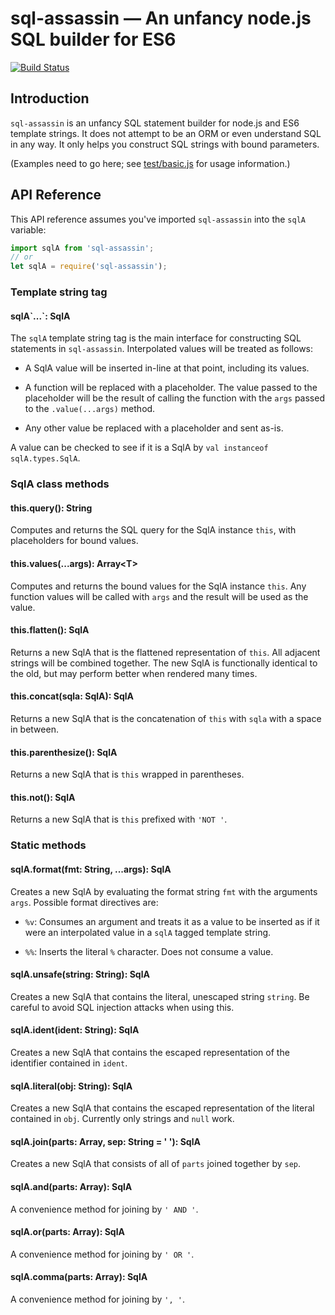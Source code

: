 sql-assassin — An unfancy node.js SQL builder for ES6
=====================================================

[![Build Status](https://travis-ci.org/bdowning/sql-assassin.svg?branch=master)](https://travis-ci.org/bdowning/sql-assassin)

Introduction
------------

`sql-assassin` is an unfancy SQL statement builder
for node.js and ES6 template strings.
It does not attempt to be an ORM or even understand SQL in any way.
It only helps you construct SQL strings with bound parameters.

(Examples need to go here;
see [test/basic.js](test/basic.js) for usage information.)

API Reference
-------------

This API reference assumes you've imported `sql-assassin`
into the `sqlA` variable:

```javascript
import sqlA from 'sql-assassin';
// or
let sqlA = require('sql-assassin');
```

### Template string tag

#### sqlA\`...\`: SqlA

The `sqlA` template string tag is the main interface
for constructing SQL statements in `sql-assassin`.
Interpolated values will be treated as follows:

* A SqlA value will be inserted in-line at that point,
  including its values.

* A function will be replaced with a placeholder.
  The value passed to the placeholder will be
  the result of calling the function with the `args`
  passed to the `.value(...args)` method.

* Any other value be replaced with a placeholder
  and sent as-is.

A value can be checked to see if it is a SqlA
by `val instanceof sqlA.types.SqlA`.

### SqlA class methods

#### this.query(): String

Computes and returns the SQL query for the SqlA instance `this`,
with placeholders for bound values.

#### this.values(...args): Array&lt;T&gt;

Computes and returns the bound values for the SqlA instance `this`.
Any function values will be called with `args`
and the result will be used as the value.

#### this.flatten(): SqlA

Returns a new SqlA that is the flattened representation of `this`.
All adjacent strings will be combined together.
The new SqlA is functionally identical to the old,
but may perform better when rendered many times.

#### this.concat(sqla: SqlA): SqlA

Returns a new SqlA that is the concatenation of `this` with `sqla`
with a space in between.

#### this.parenthesize(): SqlA

Returns a new SqlA that is `this` wrapped in parentheses.

#### this.not(): SqlA

Returns a new SqlA that is `this` prefixed with `'NOT '`.

### Static methods

#### sqlA.format(fmt: String, ...args): SqlA

Creates a new SqlA by evaluating the format string `fmt`
with the arguments `args`.
Possible format directives are:

* `%v`: Consumes an argument and treats it
  as a value to be inserted as if it were an interpolated value
  in a `sqlA` tagged template string.

* `%%`: Inserts the literal `%` character.
  Does not consume a value.

#### sqlA.unsafe(string: String): SqlA

Creates a new SqlA that contains the literal,
unescaped string `string`.
Be careful to avoid SQL injection attacks when using this.

#### sqlA.ident(ident: String): SqlA

Creates a new SqlA that contains the escaped representation
of the identifier contained in `ident`.

#### sqlA.literal(obj: String): SqlA

Creates a new SqlA that contains the escaped representation
of the literal contained in `obj`.
Currently only strings and `null` work.

#### sqlA.join(parts: Array<SqlA>, sep: String = ' '): SqlA

Creates a new SqlA that consists of all of `parts`
joined together by `sep`.

#### sqlA.and(parts: Array<SqlA>): SqlA

A convenience method for joining by `' AND '`.

#### sqlA.or(parts: Array<SqlA>): SqlA

A convenience method for joining by `' OR '`.

#### sqlA.comma(parts: Array<SqlA>): SqlA

A convenience method for joining by `', '`.
